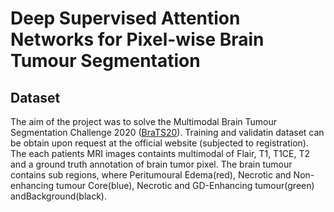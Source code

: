 # Deep Supervised Attention Networks for Pixel-wise Brain Tumour Segmentation 

## Dataset 
The aim of the project was to solve the Multimodal Brain Tumour Segmentation Challenge 2020 ([BraTS20](https://www.med.upenn.edu/cbica/brats2020/data.html)). Training and validatin dataset can be obtain upon request at the official website (subjected to registration). The each patients MRI images containts multimodal of Flair, T1, T1CE, T2 and a ground truth annotation of brain tumor pixel. The brain tumour contains sub regions, where Peritumoural Edema(red), Necrotic and Non-enhancing tumour Core(blue), Necrotic and
GD-Enhancing tumour(green) andBackground(black).     
